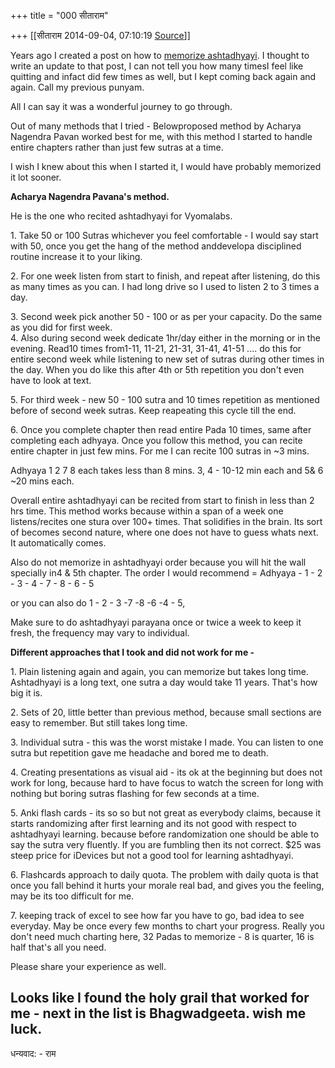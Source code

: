+++
title = "000 सीताराम"

+++
[[सीताराम	2014-09-04, 07:10:19 [Source](https://groups.google.com/g/samskrita/c/w5-H4jkkbG4)]]



Years ago I created a post on how to [memorize ashtadhyayi](https://groups.google.com/forum/#!topic/samskrita/Ur6lpPYtxXM). I thought to write an update to that post, I can not tell you how many timesI feel like quitting and infact did few times as well, but I kept coming back again and again. Call my previous punyam.

All I can say it was a wonderful journey to go through. 



Out of many methods that I tried - Belowproposed method by Acharya Nagendra Pavan worked best for me, with this method I started to handle entire chapters rather than just few sutras at a time.

I wish I knew about this when I started it, I would have probably memorized it lot sooner.



**Acharya Nagendra Pavana's method.**

He is the one who recited ashtadhyayi for Vyomalabs.



1\. Take 50 or 100 Sutras whichever you feel comfortable - I would say start with 50, once you get the hang of the method anddevelopa disciplined routine increase it to your liking.

2\. For one week listen from start to finish, and repeat after listening, do this as many times as you can. I had long drive so I used to listen 2 to 3 times a day.

3\. Second week pick another 50 - 100 or as per your capacity. Do the same as you did for first week.  
4. Also during second week dedicate 1hr/day either in the morning or in the evening. Read10 times from1-11, 11-21, 21-31, 31-41, 41-51 .... do this for entire second week while listening to new set of sutras during other times in the day. When you do like this after 4th or 5th repetition you don't even have to look at text.

5\. For third week - new 50 - 100 sutra and 10 times repetition as mentioned before of second week sutras. Keep reapeating this cycle till the end.

6\. Once you complete chapter then read entire Pada 10 times, same after completing each adhyaya. Once you follow this method, you can recite entire chapter in just few mins. For me I can recite 100 sutras in \~3 mins.

Adhyaya 1 2 7 8 each takes less than 8 mins. 3, 4 - 10-12 min each and 5& 6 \~20 mins each.

Overall entire ashtadhyayi can be recited from start to finish in less than 2 hrs time. This method works because within a span of a week one listens/recites one stura over 100+ times. That solidifies in the brain. Its sort of becomes second nature, where one does not have to guess whats next. It automatically comes.



Also do not memorize in ashtadhyayi order because you will hit the wall specially in4 & 5th chapter. The order I would recommend = Adhyaya - 1 - 2 - 3 - 4 - 7 - 8 - 6 - 5

or you can also do 1 - 2 - 3 -7 -8 -6 -4 - 5,



Make sure to do ashtadhyayi parayana once or twice a week to keep it fresh, the frequency may vary to individual.



**Different approaches that I took and did not work for me -**

1\. Plain listening again and again, you can memorize but takes long time. Ashtadhyayi is a long text, one sutra a day would take 11 years. That's how big it is. 

2\. Sets of 20, little better than previous method, because small sections are easy to remember. But still takes long time.

3\. Individual sutra - this was the worst mistake I made. You can listen to one sutra but repetition gave me headache and bored me to death.

4\. Creating presentations as visual aid - its ok at the beginning but does not work for long, because hard to have focus to watch the screen for long with nothing but boring sutras flashing for few seconds at a time.

5\. Anki flash cards - its so so but not great as everybody claims, because it starts randomizing after first learning and its not good with respect to ashtadhyayi learning. because before randomization one should be able to say the sutra very fluently. If you are fumbling then its not correct. $25 was steep price for iDevices but not a good tool for learning ashtadhyayi.

6\. Flashcards approach to daily quota. The problem with daily quota is that once you fall behind it hurts your morale real bad, and gives you the feeling, may be its too difficult for me.

7\. keeping track of excel to see how far you have to go, bad idea to see everyday. May be once every few months to chart your progress. Really you don't need much charting here, 32 Padas to memorize - 8 is quarter, 16 is half that's all you need.



Please share your experience as well.

Looks like I found the holy grail that worked for me - next in the list is Bhagwadgeeta. wish me luck.  
--  
धन्यवाद: - राम

